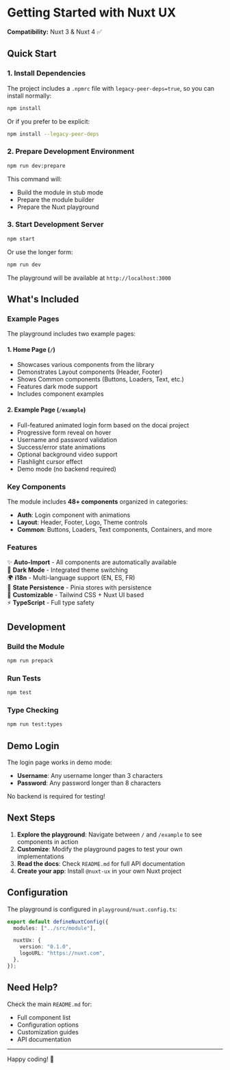 # Getting Started with Nuxt UX

**Compatibility:** Nuxt 3 & Nuxt 4 ✅

## Quick Start

### 1. Install Dependencies

The project includes a `.npmrc` file with `legacy-peer-deps=true`, so you can install normally:

```bash
npm install
```

Or if you prefer to be explicit:

```bash
npm install --legacy-peer-deps
```

### 2. Prepare Development Environment

```bash
npm run dev:prepare
```

This command will:

- Build the module in stub mode
- Prepare the module builder
- Prepare the Nuxt playground

### 3. Start Development Server

```bash
npm start
```

Or use the longer form:

```bash
npm run dev
```

The playground will be available at `http://localhost:3000`

## What's Included

### Example Pages

The playground includes two example pages:

#### 1. **Home Page** (`/`)

- Showcases various components from the library
- Demonstrates Layout components (Header, Footer)
- Shows Common components (Buttons, Loaders, Text, etc.)
- Features dark mode support
- Includes component examples

#### 2. **Example Page** (`/example`)

- Full-featured animated login form based on the docai project
- Progressive form reveal on hover
- Username and password validation
- Success/error state animations
- Optional background video support
- Flashlight cursor effect
- Demo mode (no backend required)

### Key Components

The module includes **48+ components** organized in categories:

- **Auth**: Login component with animations
- **Layout**: Header, Footer, Logo, Theme controls
- **Common**: Buttons, Loaders, Text components, Containers, and more

### Features

✨ **Auto-Import** - All components are automatically available  
🌙 **Dark Mode** - Integrated theme switching  
🌍 **i18n** - Multi-language support (EN, ES, FR)  
💾 **State Persistence** - Pinia stores with persistence  
🎨 **Customizable** - Tailwind CSS + Nuxt UI based  
⚡ **TypeScript** - Full type safety

## Development

### Build the Module

```bash
npm run prepack
```

### Run Tests

```bash
npm test
```

### Type Checking

```bash
npm run test:types
```

## Demo Login

The login page works in demo mode:

- **Username**: Any username longer than 3 characters
- **Password**: Any password longer than 8 characters

No backend is required for testing!

## Next Steps

1. **Explore the playground**: Navigate between `/` and `/example` to see components in action
2. **Customize**: Modify the playground pages to test your own implementations
3. **Read the docs**: Check `README.md` for full API documentation
4. **Create your app**: Install `@nuxt-ux` in your own Nuxt project

## Configuration

The playground is configured in `playground/nuxt.config.ts`:

```ts
export default defineNuxtConfig({
  modules: ["../src/module"],

  nuxtUx: {
    version: "0.1.0",
    logoURL: "https://nuxt.com",
  },
});
```

## Need Help?

Check the main `README.md` for:

- Full component list
- Configuration options
- Customization guides
- API documentation

---

Happy coding! 🚀
